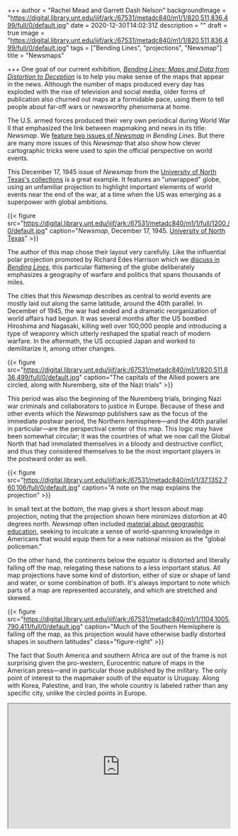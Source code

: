 +++
author = "Rachel Mead and Garrett Dash Nelson"
backgroundImage = "https://digital.library.unt.edu/iiif/ark:/67531/metadc840/m1/1/820,511,836,499/full/0/default.jpg"
date = 2020-12-30T14:02:31Z
description = ""
draft = true
image = "https://digital.library.unt.edu/iiif/ark:/67531/metadc840/m1/1/820,511,836,499/full/0/default.jpg"
tags = ["Bending Lines", "projections", "Newsmap"]
title = "Newsmaps"

+++
One goal of our current exhibition, [_Bending Lines: Maps and Data from Distortion to Deception_](https://www.leventhalmap.org/digital-exhibitions/bending-lines) is to help you make sense of the maps that appear in the news. Although the number of maps produced every day has exploded with the rise of television and social media, older forms of publication also churned out maps at a formidable pace, using them to tell people about far-off wars or newsworthy phenomena at home.

The U.S. armed forces produced their very own periodical during World War II that emphasized the link between mapmaking and news in its title: _Newsmap_. We [feature two issues of _Newsmap_](https://www.leventhalmap.org/digital-exhibitions/bending-lines/why-persuade/waging-war/) in _Bending Lines_. But there are many more issues of this _Newsmap_ that also show how clever cartographic tricks were used to spin the official perspective on world events.

This December 17, 1945 issue of _Newsmap_ from the [University of North Texas's collections](https://digital.library.unt.edu/explore/collections/NMAP/browse/?q=&t=fulltext&sort=added_d) is a great example. It features an "unwrapped" globe, using an unfamiliar projection to highlight important elements of world events near the end of the war, at a time when the US was emerging as a superpower with global ambitions.

{{< figure src="https://digital.library.unt.edu/iiif/ark:/67531/metadc840/m1/1/full/1200,/0/default.jpg" caption="_Newsmap_, December 17, 1945. [University of North Texas](https://digital.library.unt.edu/ark:/67531/metadc840/m1/1/)" >}}

The author of this map chose their layout very carefully. Like the influential polar projection promoted by Richard Edes Harrison which we [discuss in _Bending Lines_](https://www.leventhalmap.org/digital-exhibitions/bending-lines/how-to-bend/4.1.1/), this particular flattening of the globe deliberately emphasizes a geography of warfare and politics that spans thousands of miles.

The cities that this _Newsmap_ describes as central to world events are mostly laid out along the same latitude, around the 40th parallel. In December of 1945, the war had ended and a dramatic reorganization of world affairs had begun. It was several months after the US bombed Hiroshima and Nagasaki, killing well over 100,000 people and introducing a type of weaponry which utterly reshaped the spatial reach of modern warfare. In the aftermath, the US occupied Japan and worked to demilitarize it, among other changes.

{{< figure src="https://digital.library.unt.edu/iiif/ark:/67531/metadc840/m1/1/820,511,836,499/full/0/default.jpg" caption="The capitals of the Allied powers are circled, along with Nuremberg, site of the Nazi trials" >}}

This period was also the beginning of the Nuremberg trials, bringing Nazi war criminals and collaborators to justice in Europe. Because of these and other events which the _Newsmap_ publishers saw as the focus of the immediate postwar period, the Northern hemisphere—and the 40th parallel in particular—are the perspectival center of this map. This logic may have been somewhat circular; it was the countries of what we now call the Global North that had immolated themselves in a bloody and destructive conflict, and thus they considered themselves to be the most important players in the postward order as well.

{{< figure src="https://digital.library.unt.edu/iiif/ark:/67531/metadc840/m1/1/37,1352,760,106/full/0/default.jpg" caption="A note on the map explains the projection" >}}

In small text at the bottom, the map gives a short lesson about map projection, noting that the projection shown here minimizes distortion at 40 degrees north. _Newsmap_ often included [material about geographic education](https://www.leventhalmap.org/digital-exhibitions/bending-lines/why-persuade/1.6.2/), seeking to inculcate a sense of world-spanning knowledge in Americans that would equip them for a new national mission as the "global policeman."

On the other hand, the continents below the equator is distorted and literally falling off the map, relegating these nations to a less important status. All map projections have some kind of distortion, either of size or shape of land and water, or some combination of both. It's always important to note which parts of a map are represented accurately, and which are stretched and skewed.

{{< figure src="https://digital.library.unt.edu/iiif/ark:/67531/metadc840/m1/1/1104,1005,790,411/full/0/default.jpg" caption="Much of the Southern Hemisphere is falling off the map, as this projection would have otherwise badly distorted shapes in southern latitudes" class="figure-right" >}} 

The fact that South America and southern Africa are out of the frame is not surprising given the pro-western, Eurocentric nature of maps in the American press—and in particular those published by the military. The only point of interest to the mapmaker south of the equator is Uruguay. Along with Korea, Palestine, and Iran, the whole country is labeled rather than any specific city, unlike the circled points in Europe.

<div style="overflow:hidden;padding-bottom:56.25%;position:relative;height:0;"><iframe style="left:0;top:0;height:100%;width:100%;position:absolute;" src="https://digital.library.unt.edu/media/assets/public/js/vendor/universal-viewer/uv.html#?manifest=/ark:/67531/metadc840/manifest/&c=0&m=0&s=0&cv=0&config=https://digital.library.unt.edu/media/assets/public/js/vendor/universal-viewer/aubrey-config.json&locales=&xywh=" allowfullscreen></iframe></div>